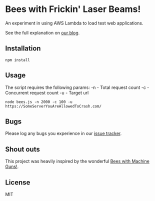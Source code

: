 # Bees with Frickin' Laser Beams!

An experiment in using AWS Lambda to load test web applications.

See the full explanation on [our blog](https://log.roadtrippers.com/lambda-bees-with-frickin-laser-beams.html).

## Installation

```
npm install
```

## Usage

The script requires the following params: -n - Total request count -c - Concurrent request count -u - Target url

```
node bees.js -n 2000 -c 100 -u https://SomeServerYouAreAllowedToCrash.com/
```

## Bugs

Please log any bugs you experience in our [issue tracker](https://github.com/roadtrippers/beeswithfrickinlaserbeams/issues).

## Shout outs

This project was heavily inspired by the wonderful [Bees with Machine Guns!](https://github.com/newsapps/beeswithmachineguns).

## License

MIT